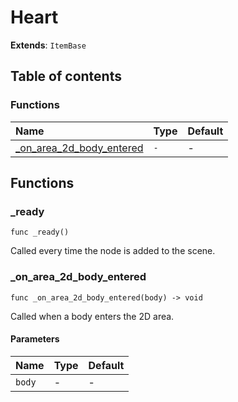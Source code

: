 # Heart

**Extends**: `ItemBase`

## Table of contents

### Functions

|Name|Type|Default|
|:-|:-|:-|
|[_on_area_2d_body_entered](#_on_area_2d_body_entered)|`-`|-|

## Functions

### _ready

```gdscript
func _ready()
```

Called every time the node is added to the scene.

### _on_area_2d_body_entered

```gdscript
func _on_area_2d_body_entered(body) -> void
```

Called when a body enters the 2D area.

#### Parameters

|Name|Type|Default|
|:-|:-|:-|
|`body`|-|-|


